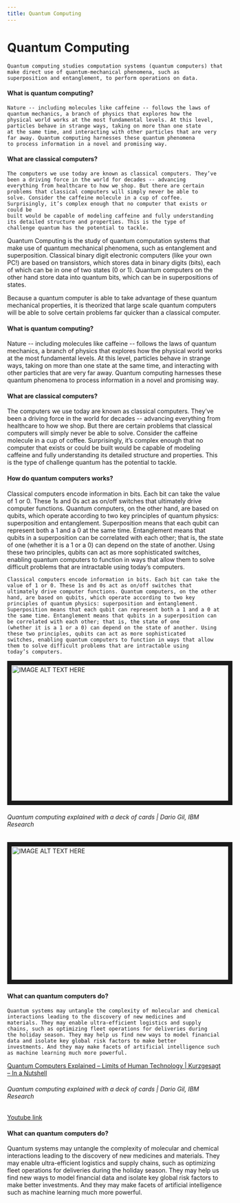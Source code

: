 ```yaml
---
title: Quantum Computing
---
```

# Quantum Computing


    Quantum computing studies computation systems (quantum computers) that make direct use of quantum-mechanical phenomena, such as 
    superposition and entanglement, to perform operations on data.

#### What is quantum computing?

    Nature -- including molecules like caffeine -- follows the laws of quantum mechanics, a branch of physics that explores how the 
    physical world works at the most fundamental levels. At this level, particles behave in strange ways, taking on more than one state 
    at the same time, and interacting with other particles that are very far away. Quantum computing harnesses these quantum phenomena 
    to process information in a novel and promising way.

#### What are classical computers?

    The computers we use today are known as classical computers. They’ve been a driving force in the world for decades -- advancing 
    everything from healthcare to how we shop. But there are certain problems that classical computers will simply never be able to 
    solve. Consider the caffeine molecule in a cup of coffee. Surprisingly, it’s complex enough that no computer that exists or could be 
    built would be capable of modeling caffeine and fully understanding its detailed structure and properties. This is the type of 
    challenge quantum has the potential to tackle.

Quantum Computing is the study of quantum computation systems that make use of quantum mechanical phenomena, such as entanglement and superposition. Classical binary digit electronic computers (like your own PC!) are based on transistors, which stores data in binary digits (bits), each of which can be in one of two states (0 or 1). Quantum computers on the other hand store data into quantum bits, which can be in superpositions of states.

Because a quantum computer is able to take advantage of these quantum mechanical properties, it is theorized that large scale quantum computers will be able to solve certain problems far quicker than a classical computer.

#### What is quantum computing?

Nature -- including molecules like caffeine -- follows the laws of quantum mechanics, a branch of physics that explores how the physical world works at the most fundamental levels. At this level, particles behave in strange ways, taking on more than one state at the same time, and interacting with other particles that are very far away. Quantum computing harnesses these quantum phenomena to process information in a novel and promising way.

#### What are classical computers?

The computers we use today are known as classical computers. They’ve been a driving force in the world for decades -- advancing everything from healthcare to how we shop. But there are certain problems that classical computers will simply never be able to solve. Consider the caffeine molecule in a cup of coffee. Surprisingly, it’s complex enough that no computer that exists or could be built would be capable of modeling caffeine and fully understanding its detailed structure and properties. This is the type of challenge quantum has the potential to tackle.

#### How do quantum computers works? 


Classical computers encode information in bits. Each bit can take the value of 1 or 0. These 1s and 0s act as on/off switches that ultimately drive computer functions. Quantum computers, on the other hand, are based on qubits, which operate according to two key principles of quantum physics: superposition and entanglement. Superposition means that each qubit can represent both a 1 and a 0 at the same time. Entanglement means that qubits in a superposition can be correlated with each other; that is, the state of one (whether it is a 1 or a 0) can depend on the state of another. Using these two principles, qubits can act as more sophisticated switches, enabling quantum computers to function in ways that allow them to solve difficult problems that are intractable using today’s computers.


    Classical computers encode information in bits. Each bit can take the value of 1 or 0. These 1s and 0s act as on/off switches that 
    ultimately drive computer functions. Quantum computers, on the other hand, are based on qubits, which operate according to two key 
    principles of quantum physics: superposition and entanglement. Superposition means that each qubit can represent both a 1 and a 0 at 
    the same time. Entanglement means that qubits in a superposition can be correlated with each other; that is, the state of one 
    (whether it is a 1 or a 0) can depend on the state of another. Using these two principles, qubits can act as more sophisticated 
    switches, enabling quantum computers to function in ways that allow them to solve difficult problems that are intractable using 
    today’s computers.

  <a href="http://www.youtube.com/watch?feature=player_embedded&v=JhHMJCUmq28" target="_blank">
       <img src="http://img.youtube.com/vi/JhHMJCUmq28/0.jpg" 
         alt="IMAGE ALT TEXT HERE" width="560" height="315" border="10" /></a>
 
      
###### Quantum computing explained with a deck of cards | Dario Gil, IBM Research
       
   <a href="http://www.youtube.com/watch?feature=player_embedded&v=yy6TV9Dntlw
" target="_blank"><img src="http://img.youtube.com/vi/yy6TV9Dntlw/0.jpg" 
alt="IMAGE ALT TEXT HERE" width="560" height="310" border="10" /></a>
  
    
#### What can quantum computers do?
    Quantum systems may untangle the complexity of molecular and chemical interactions leading to the discovery of new medicines and 
    materials. They may enable ultra-efficient logistics and supply chains, such as optimizing fleet operations for deliveries during 
    the holiday season. They may help us find new ways to model financial data and isolate key global risk factors to make better 
    investments. And they may make facets of artificial intelligence such as machine learning much more powerful.


[Quantum Computers Explained – Limits of Human Technology | Kurzgesagt – In a Nutshell](https://www.youtube.com/watch?v=JhHMJCUmq28)
      
###### Quantum computing explained with a deck of cards | Dario Gil, IBM Research
       
[Youtube link](https://www.youtube.com/watch?v=yy6TV9Dntlw)
    
#### What can quantum computers do?
Quantum systems may untangle the complexity of molecular and chemical interactions leading to the discovery of new medicines and materials. They may enable ultra-efficient logistics and supply chains, such as optimizing fleet operations for deliveries during the holiday season. They may help us find new ways to model financial data and isolate key global risk factors to make better investments. And they may make facets of artificial intelligence such as machine learning much more powerful.



    
   
